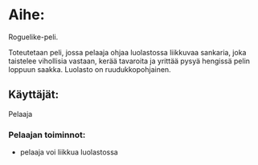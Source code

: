 ﻿# Aihe:Roguelike-peli.Toteutetaan peli, jossa pelaaja ohjaa luolastossa liikkuvaa sankaria, joka taistelee vihollisia vastaan, kerää tavaroita ja yrittää pysyä hengissä pelin loppuun saakka.Luolasto on ruudukkopohjainen.## Käyttäjät:Pelaaja### Pelaajan toiminnot:* pelaaja voi liikkua luolastossa
